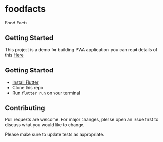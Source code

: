 # foodfacts

Food Facts

## Getting Started

This project is a demo for building PWA application, you can read details of this [Here](https://www.fullstacklabs.co/blog/pwa-with-flutter)

## Getting Started

- [Install Flutter](https://flutter.io/setup/)
- Clone this repo
- Run `flutter run` on your terminal

## Contributing
Pull requests are welcome. For major changes, please open an issue first to discuss what you would like to change.

Please make sure to update tests as appropriate.
